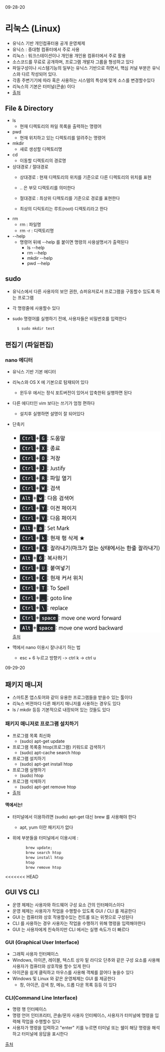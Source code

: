 09-28-20

# 리눅스 (Linux)
* 유닉스 기반 개인컴퓨터용 공개 운영체제
* 유닉스 : 중대형 컴퓨터에서 주로 사용
* 리눅스 : 워크스테이션이나 개인용 개인용 컴퓨터에서 주로 활용 
* 소스코드를 무료로 공개하며, 프로그램 개발자 그룹을 형성하고 있다 
* 파일구성이나 시스템기능의 일부는 유닉스 기반으로 하면서, 핵심 커널 부분은 유닉스와 다르 작성되어 있다. 
* 각종 주변기기에 따라 혹은 사용하는 시스템의 특성에 맞게 소스를 변경할수있다 
* 리눅스의 기본은 터미널(콘솔) 이다 
* [출처](https://terms.naver.com/entry.nhn?docId=1180044&cid=40942&categoryId=32839)

## File & Directory
* ls 
    * 현재 디렉토리의 파일 목록을 출력하는 명령어 
* pwd
    * 현재 위치하고 있는 디렉토리를 알려주는 명령어
* mkdir
    * 새로 생성할 디렉토리명 
* cd
    * 이동할 디렉토리의 경로명 
* 상대경로 / 절대경로
    * 상대경로 : 현재 디렉토리의 위치를 기준으로 다른 디렉토리의 위치를 표현
    * .. 은 부모 디렉토리를 의미한다
    
    * 절대경로 : 최상위 디렉토리를 기준으로 경로를 표현한다
    * 최상의 디릭토리는 루트(root) 디렉토리라고 한다     
* rm
    * rm : 파일명
    * rm -r : 디렉토리명 
* --help
    * 명령어 뒤에 --help 를 붙이면 명령의 사용설명서가 출력된다 
        * ls --help
        * rm --help
        * mkdir --help
        * pwd --help        
        
## sudo 
* 유닉스에서 다른 사용자의 보안 권한, 슈퍼유저로서 프로그램을 구동할수 있도록 하는 프로그램 
* 각 명령줄에 사용할수 있다 
* sudo 명령어를 실행하기 전에, 사용자들은 비밀번호를 입력한다 

        $ sudo mkdir test
        
## 편집기 (파일편집) 
### nano 에디터 
* 유닉스 기반 기본 에디터 
* 리눅스와 OS X 에 기본으로 탐재되어 있다 
    * 윈두우 에서는 정식 포트버전이 있어서 압축한뒤 실행하면 된다 
* 다른 에디터인 vim 보다는 쓰기가 엄청 편하다 
    * 설치후 실행하면 설명이 잘 되어있다     
* 단축키

    ![](img/nanoShortcuts.png)    
[출처](https://zetawiki.com/wiki/Nano_단축키)
* 맥에서 nano 이용시 잘나내기 하는 법
    * esc + 6 누르고 방향키 -> ctrl k -> ctrl u

09-29-20

## 패키지 매니저 
* 스마트폰 앱스토어와 같이 유용한 프로그램들을 받을수 있는 툴이다 
* 리눅스 버젼마다 다른 패키지 매니저를 사용하는 경우도 있다 
* ls / mkdir 등등 기본적으로 내장되어 있는 것들도 있다 
 
### 패키지 매니저로 프로그램 설치하기 
* 프로그램 목록 최신화 
    * (sudo) apt-get update
* 프로그램 목록중 htop(프로그램) 키워드로 검색하기 
    * (sudo) apt-cache search htop
* 프로그램 설치하기
    * (sudo) apt-get install htop
* 프로그램 실행하기 
    * (sudo) htop
* 프로그램 삭제하기 
    * (sudo) apt-get remove htop   
* [출처](https://siyoon210.tistory.com/65)      
      
#### 맥에서는!
* 터미널에서 이용하려면 (sudo) apt-get 대신 brew 를 사용해야 한다 
    * apt, yum 이란 패키지가 없다 
* 위에 부분들을 터미널에서 이용시에 : 

            brew update;
            brew search htop
            brew install htop
            htop
            brew remove htop             
<<<<<<< HEAD
            
## GUI VS CLI
* 운영 체제는 사용자와 하드웨어 구성 요소 간의 인터페이스이다
* 운영 체제는 사용자가 작업을 수행할수 있도록 GUI / CLI 를 제공한다
* GUI 는 컴퓨터와 상호 작용할수있는 컨트롤 또는 위젯으로 구성된다
* CLI 를 사용하는 경우 사용자는 작업을 수행하기 위해 명령을 입력해야한다 
* GUI 는 사용자에게 친숙하지만 CLI 에서는 실행 속도가 더 빠르다 

### GUI (Graphical User Interface)
* 그래픽 사용자 인터페이스             
* Windows, 아이콘, 레이블, 텍스트 상자 밑 라디오 단추와 같은 구성 요소를 사용해 사용자가 컴퓨터와 상호작용 할수 있게 한다 
* 아이콘을 쉽게 클릭하고 마우스를 사용해 객체를 끌어다 놓을수 있다 
* Windows 및 Linux 와 같은 운영체제는 GUI 를 제공한다 
    * 창, 아이콘, 검색 창, 메뉴, 드롭 다운 목록 등등 이 있다 
    
### CLI(Command Line Interface)   
* 명령 행 인터페이스
* 명령 언어 인터프리터, 콘솔/문자 사용자 인터페이스, 사용자가 터미널에 명령을 입력해 작업을 수행할수 있다 
* 사용자가 명령을 입력하고 "enter" 키를 누르면 터미널 또는 쉘이 해당 명령을 해석하고 터미널에 응답을 표시한다 

[출처](https://ko.strephonsays.com/difference-between-gui-and-cli) 

